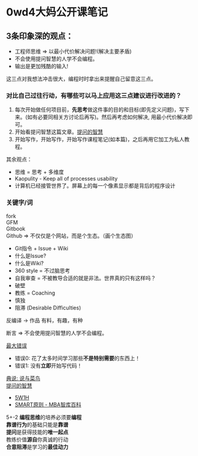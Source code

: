# 0wd4大妈公开课笔记

## 3条印象深的观点：

* 工程师思维 => 以最小代价解决问题!(解决主要矛盾)
* 不会使用提问智慧的人学不会编程。
* 输出是更加残酷的输入!

这三点对我想法冲击很大，编程时时拿出来提醒自己留意这三点。

### 对比自己过往行动，有哪些可以马上应用这三点建议进行改进的？
1. 每次开始做任何项目前，**先思考**做这件事的目的和目标(即先定义问题)，写下来。(如有必要同相关方讨论后再写)。然后再考虑如何解决, 用最小代价解决即可。
2. 开始看提问智慧这篇文章。[提问的智慧](http://wiki.woodpecker.org.cn/moin/AskForHelp)  
3. 开始写作，开始写作，开始写作课程笔记(如本篇)，之后再用它加工为私人教程。

其余观点：
* 思维 = 思考 + 多维度
* Kaopulity - Keep all of processes usability
* 计算机已经接管世界了。屏幕上的每一个像素显示都是背后的程序设计


### 关键字/词
fork  
GFM  
Gitbook  
Github  => 不仅仅是个网站，而是个生态。（画个生态图）
  - Git指令 + Issue + Wiki
  - 什么是Issue?
  - 什么是Wiki?  
- 360 style = 不过脑思考  
- 自我审查 = 不被教导合适的就是非法。世界真的只有这样吗？  
- 破壁  
- 教练 = Coaching  
- 慎独  
- 阻滞 (Desirable Difficulties)  

反编译 -> 作品
有料，有趣，有种

断言
=> 不会使用提问智慧的人学不会编程。

[最大错误](http://www.suneelius.com/2012/09/07/the-2-biggest-mistakes-i-made-when-learning-to-code/)  
  - 错误0: 花了太多时间学习那些**不是特别需要**的东西上！
  - 错误1: 没有**立即**开始写代码！

[典说: 说与菜鸟](http://wiki.pychina.org/hd/FreshProposeFor.html)  
[提问的智慧](http://wiki.woodpecker.org.cn/moin/AskForHelp)  
  - [5W1H](http://wiki.woodpecker.org.cn/moin/5W1H)  
  - [SMART原则 - MBA智库百科](http://wiki.mbalib.com/wiki/SMART%E5%8E%9F%E5%88%99)

5+-2
**编程思维**的培养必须要**编程**  
**靠谱行为**的基础只能是**靠谱**  
**提问**是获得技能的**唯一起点**  
教练价值**源自**你真诚的行动  
**合意阻滞**是学习的**最佳动力**  